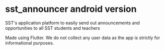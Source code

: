 # sst_announcer android version

SST's application platform to easily send out announcements and opportunities to all SST students and teachers

Made using Flutter. We do not collect any user data as the app is strictly for informational purposes.
